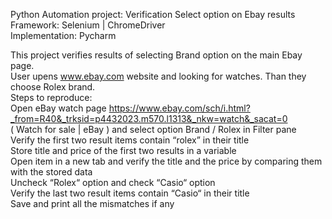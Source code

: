 Python Automation project: Verification Select option on Ebay results
Framework: Selenium | ChromeDriver   
Implementation: Pycharm  

This project verifies results of selecting Brand option on the main Ebay page.  
User upens www.ebay.com website and looking for watches. Than they choose Rolex brand.  
Steps to reproduce:  
Open eBay watch page https://www.ebay.com/sch/i.html?_from=R40&_trksid=p4432023.m570.l1313&_nkw=watch&_sacat=0   
( Watch for sale | eBay ) and select option Brand / Rolex in Filter pane  
Verify the first two result items contain “rolex” in their title  
Store title and price of the first two results in a variable  
Open item in a new tab and verify the title and the price by comparing them with the stored data  
Uncheck “Rolex“ option and check “Casio“ option  
Verify the last two result items contain “Casio“ in their title  
Save and print all the mismatches if any  
